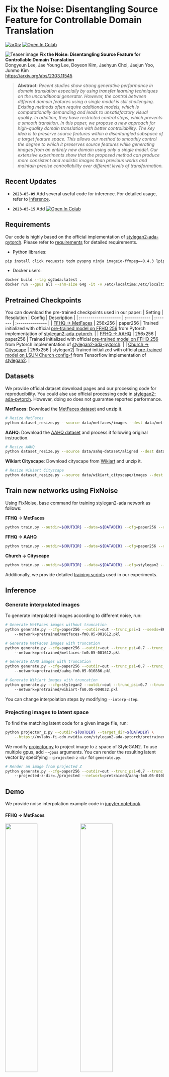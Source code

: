 # Fix the Noise: Disentangling Source Feature for Controllable Domain Translation</sub>

[![arXiv](https://img.shields.io/badge/arXiv-2303.11545-b31b1b.svg)](https://arxiv.org/abs/2303.11545)
[![Open In Colab](https://colab.research.google.com/assets/colab-badge.svg)](https://colab.research.google.com/github/LeeDongYeun/FixNoise/blob/main/demo_colab.ipynb)

![Teaser image](./docs/figure_1.png)
**Fix the Noise: Disentangling Source Feature for Controllable Domain Translation**<br>
Dongyeun Lee, Jae Young Lee, Doyeon Kim, Jaehyun Choi, Jaejun Yoo, Junmo Kim<br>
https://arxiv.org/abs/2303.11545

>**Abstract**: 
*Recent studies show strong generative performance in domain translation especially by using transfer learning techniques on the unconditional generator. However, the control between different domain features using a single model is still challenging. Existing methods often require additional models, which is computationally demanding and leads to unsatisfactory visual quality. In addition, they have restricted control steps, which prevents a smooth transition. In this paper, we propose a new approach for high-quality domain translation with better controllability. The key idea is to preserve source features within a disentangled subspace of a target feature space. This allows our method to smoothly control the degree to which it preserves source features while generating images from an entirely new domain using only a single model. Our extensive experiments show that the proposed method can produce more consistent and realistic images than previous works and maintain precise controllability over different levels of transformation.*

## Recent Updates
* **`2023-05-09`** Add several useful code for inference. For detailed usage, refer to [Inference](#Inference).

* **`2023-05-15`** Add [![Open In Colab](https://colab.research.google.com/assets/colab-badge.svg)](https://colab.research.google.com/github/LeeDongYeun/FixNoise/blob/main/demo_colab.ipynb)

## Requirements
Our code is highly based on the official implementation of [stylegan2-ada-pytorch](https://github.com/NVlabs/stylegan2-ada-pytorch). Please refer to [requirements](https://github.com/NVlabs/stylegan2-ada-pytorch#requirements) for detailed requirements.
* Python libraries:
```bash
pip install click requests tqdm pyspng ninja imageio-ffmpeg==0.4.3 lpips
```
* Docker users:
```bash
docker build --tag sg2ada:latest .
docker run --gpus all --shm-size 64g -it -v /etc/localtime:/etc/localtime:ro -v /mnt:/mnt -v /data:/data --name sg2ada sg2ada /bin/bash
```


## Pretrained Checkpoints
You can download the pre-trained checkpoints used in our paper:
| Setting                 |   Resolution  | Config   |    Description   |
| :--------------------   | :------------ | :------- | :--------------- |
| [FFHQ &rarr; MetFaces](https://drive.google.com/file/d/1Eo4T9KjkzRYdnENXgTpqIUOvaY4-SDeD/view?usp=sharing)    |    256x256    | paper256 | Trained initialized with official [pre-trained model on FFHQ 256](https://nvlabs-fi-cdn.nvidia.com/stylegan2-ada-pytorch/pretrained/transfer-learning-source-nets/) from Pytorch implementation of [stylegan2-ada-pytorch](https://github.com/NVlabs/stylegan2-ada-pytorch). |
| [FFHQ &rarr; AAHQ](https://drive.google.com/file/d/1GzM3icWaSOSGcKfYoidjEaloqc_MyAxX/view?usp=sharing)        |    256x256    | paper256 | Trained initialized with official [pre-trained model on FFHQ 256](https://nvlabs-fi-cdn.nvidia.com/stylegan2-ada-pytorch/pretrained/transfer-learning-source-nets/) from Pytorch implementation of [stylegan2-ada-pytorch](https://github.com/NVlabs/stylegan2-ada-pytorch). |
| [Church &rarr; Cityscape](https://drive.google.com/file/d/1YHa_g5xC_VM5MbHsr3VSfco1_PX1sRkA/view?usp=sharing) |    256x256    | stylegan2| Trained initialized with official [pre-trained model on LSUN Church config-f](https://nvlabs-fi-cdn.nvidia.com/stylegan2/networks/) from Tensorflow implementation of [stylegan2](https://github.com/NVlabs/stylegan2). |

## Datasets
We provide official dataset download pages and our processing code for reproducibility. You could alse use official processing code in [stylegan2-ada-pytorch](https://github.com/NVlabs/stylegan2-ada-pytorch#preparing-datasets). However, doing so does not guarantee reported performance.

**MetFaces**: Download the [MetFaces dataset](https://github.com/NVlabs/metfaces-dataset) and unzip it.
```bash
# Resize MetFaces
python dataset_resize.py --source data/metfaces/images --dest data/metfaces/images256x256
```
**AAHQ**: Download the [AAHQ dataset](https://github.com/onion-liu/aahq-dataset) and process it following original instruction.
```bash
# Resize AAHQ
python dataset_resize.py --source data/aahq-dataset/aligned --dest data/aahq-dataset/images256x256
```
**Wikiart Cityscape**: Download cityscape from [Wikiart](https://www.kaggle.com/datasets/ipythonx/wikiart-gangogh-creating-art-gan) and unzip it.

```bash
# Resize Wikiart Cityscape
python dataset_resize.py --source data/wikiart_cityscape/images --dest data/wikiart_cityscape/images256x256
```

## Train new networks using FixNoise
Using FixNoise, base command for training stylegan2-ada network as follows:

**FFHQ &rarr; MetFaces**
```bash
python train.py --outdir=${OUTDIR} --data=${DATADIR} --cfg=paper256 --resume=ffhq256 --fm=0.05
```
**FFHQ &rarr; AAHQ**
```bash
python train.py --outdir=${OUTDIR} --data=${DATADIR} --cfg=paper256 --resume=ffhq256 --fm=0.05
```
**Church &rarr; Cityscape**
```bash
python train.py --outdir=${OUTDIR} --data=${DATADIR} --cfg=stylegan2 --resume=church256 --fm=0.05
```
Additionally, we provide detailed [training scripts](./scripts/) used in our experiments.

## Inference
### Generate interpolated images
To generate interpolated images according to different noise, run:
```bash
# Generate MetFaces images without truncation
python generate.py --cfg=paper256 --outdir=out --trunc_psi=1 --seeds=865-1000 \\
    --network=pretrained/metfaces-fm0.05-001612.pkl

# Generate MetFaces images with truncation
python generate.py --cfg=paper256 --outdir=out --trunc_psi=0.7 --trunc_cutoff=8 --seeds=865-1000 \\
    --network=pretrained/metfaces-fm0.05-001612.pkl

# Generate AAHQ images with truncation
python generate.py --cfg=paper256 --outdir=out --trunc_psi=0.7 --trunc_cutoff=8 --seeds=865-1000 \\
    --network=pretrained/aahq-fm0.05-010886.pkl

# Generate Wikiart images with truncation
python generate.py --cfg=stylegan2 --outdir=out --trunc_psi=0.7 --trunc_cutoff=8 --seeds=865-1000 \\
    --network=pretrained/wikiart-fm0.05-004032.pkl
```
You can change interpolation steps by modifying `--interp-step`.

### Projecting images to latent space
To find the matching latent code for a given image file, run:
```bash
python projector_z.py --outdir=${OUTDIR} --target_dir=${DATADIR} \
    --https://nvlabs-fi-cdn.nvidia.com/stylegan2-ada-pytorch/pretrained/transfer-learning-source-nets/ffhq-res256-mirror-paper256-noaug.pkl
```
We modify [projector.py](https://github.com/NVlabs/stylegan2-ada-pytorch/blob/main/projector.py) to project image to z space of StyleGAN2. To use multiple gpus, add `--gpus` arguments. You can render the resulting latent vector by specifying `--projected-z-dir` for `generate.py`.
```bash
# Render an image from projected Z
python generate.py --cfg=paper256 --outdir=out --trunc_psi=0.7 --trunc_cutoff=8 \\
    --projected-z-dir=./projected --network=pretrained/aahq-fm0.05-010886.pkl
```

## Demo
We provide noise interpolation example code in [jupyter notebook](./demo.ipynb).

#### FFHQ &rarr; MetFaces
<img src="./docs/interpolation_video/metfaces/noise_interpolation_metfaces00.gif" width="45%"> &nbsp; <img src="./docs/interpolation_video/metfaces/noise_interpolation_metfaces01.gif" width="45%"> \
<img src="./docs/interpolation_video/metfaces/noise_interpolation_metfaces02.gif" width="45%"> &nbsp; <img src="./docs/interpolation_video/metfaces/noise_interpolation_metfaces03.gif" width="45%"> 

#### FFHQ &rarr; AAHQ
<img src="./docs/interpolation_video/aahq/noise_interpolation_aahq00.gif" width="45%"> &nbsp; <img src="./docs/interpolation_video/aahq/noise_interpolation_aahq01.gif" width="45%"> \
<img src="./docs/interpolation_video/aahq/noise_interpolation_aahq02.gif" width="45%"> &nbsp; <img src="./docs/interpolation_video/aahq/noise_interpolation_aahq03.gif" width="45%"> 

#### Church &rarr; Cityscape
<img src="./docs/interpolation_video/cityscape/noise_interpolation_cityscape00.gif" width="45%"> &nbsp; <img src="./docs/interpolation_video/cityscape/noise_interpolation_cityscape01.gif" width="45%"> \
<img src="./docs/interpolation_video/cityscape/noise_interpolation_cityscape02.gif" width="45%"> &nbsp; <img src="./docs/interpolation_video/cityscape/noise_interpolation_cityscape03.gif" width="45%"> 

## Citation
```
@InProceedings{Lee_2023_CVPR,
    author    = {Lee, Dongyeun and Lee, Jae Young and Kim, Doyeon and Choi, Jaehyun and Yoo, Jaejun and Kim, Junmo},
    title     = {Fix the Noise: Disentangling Source Feature for Controllable Domain Translation},
    booktitle = {Proceedings of the IEEE/CVF Conference on Computer Vision and Pattern Recognition (CVPR)},
    month     = {June},
    year      = {2023},
    pages     = {14224-14234}
}
```

## License
The majority of FixNoise is licensed under [CC-BY-NC](https://creativecommons.org/licenses/by-nc/4.0/), however, portions of this project are available under a separate license terms: all codes used or modified from [stylegan2-ada-pytorch](https://github.com/NVlabs/stylegan2-ada-pytorch) is under the [Nvidia Source Code License](https://nvlabs.github.io/stylegan2-ada-pytorch/license.html).
